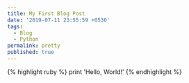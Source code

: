 ```yaml
---
title: My First Blog Post
date: '2019-07-11 23:55:59 +0530'
tags:
  - Blog
  - Python
permalink: pretty
published: true
---
```


{% highlight ruby %}
print 'Hello, World!'
{% endhighlight %}
